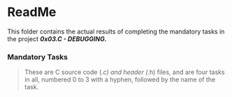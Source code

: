 # ReadMe

This folder contains the actual results of completing the mandatory tasks in the project ___0x03.C - DEBUGGING.___

### Mandatory Tasks
> These are C source code (*.c) and header (*.h) files, and are four tasks in all, numbered 0 to 3 with a hyphen, followed by the name of the task.
